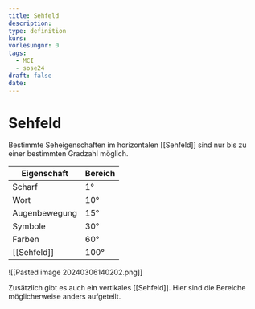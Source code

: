 ```yaml
---
title: Sehfeld
description: 
type: definition
kurs: 
vorlesungnr: 0
tags:
  - MCI
  - sose24
draft: false
date:
---
```

# Sehfeld

Bestimmte Seheigenschaften im horizontalen [[Sehfeld]] sind nur bis zu einer bestimmten Gradzahl möglich. 

| Eigenschaft   | Bereich |
| ------------- | ------- |
| Scharf        | 1°      |
| Wort          | 10°     |
| Augenbewegung | 15°     |
| Symbole       | 30°     |
| Farben        | 60°     |
| [[Sehfeld]]       | 100°    |

![[Pasted image 20240306140202.png]]

Zusätzlich gibt es auch ein vertikales [[Sehfeld]]. Hier sind die Bereiche möglicherweise anders aufgeteilt. 
